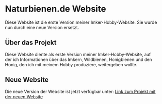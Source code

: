 # Naturbienen.de Website

Diese Website ist die erste Version meiner Imker-Hobby-Website. Sie wurde nun durch eine neue Version ersetzt.

## Über das Projekt

Diese Website diente als erste Version meiner Imker-Hobby-Website, auf der ich Informationen über das Imkern, Wildbienen, Honigbienen und den Honig, den ich mit meinem Hobby produziere, weitergeben wollte.

## Neue Website

Die neue Version der Website ist jetzt verfügbar unter:
[Link zum Projekt mit der neuen Website](https://github.com/MartenFrehse/Django_Website_and_Webapp)




